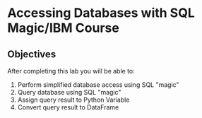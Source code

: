 # Accessing Databases with SQL Magic/IBM Course
## Objectives
After completing this lab you will be able to:

1. Perform simplified database access using SQL "magic"
2. Query database using SQL "magic"
3. Assign query result to Python Variable
4. Convert query result to DataFrame


